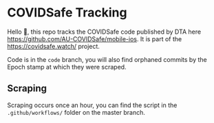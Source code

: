# COVIDSafe Tracking

Hello 👋, this repo tracks the COVIDSafe code published by DTA here https://github.com/AU-COVIDSafe/mobile-ios.
It is part of the https://covidsafe.watch/ project.

Code is in the `code` branch, you will also find orphaned commits by the Epoch stamp at which they were scraped.

## Scraping

Scraping occurs once an hour, you can find the script in the `.github/workflows/` folder on the master branch.
